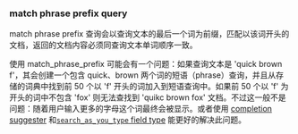 ### match phrase prefix query

match phrase prefix 查询会以查询文本的最后一个词为前缀，匹配以该词开头的文档，返回的文档内容必须同查询文本单词顺序一致。

使用 match_phrase_prefix 可能会有一个问题：如果查询文本是 'quick brown f'，其会创建一个包含 quick、brown 两个词的短语（phrase）查询，并且从存储的词典中找到前 50 个以 'f' 开头的词加入到短语查询中。如果前 50 个以 'f' 为开头的词中不包含 'fox' 则无法查找到 'quikc brown fox' 文档。不过这一般不是问题：随着用户输入更多的字母这个词最终会被显示。或者使用 [completion suggester](https://www.elastic.co/guide/en/elasticsearch/reference/7.17/search-suggesters.html#completion-suggester) 和[`search_as_you_type` field type](https://www.elastic.co/guide/en/elasticsearch/reference/7.17/search-as-you-type.html) 能更好的解决此问题。
